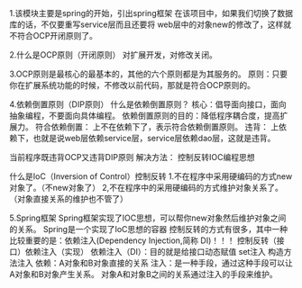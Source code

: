 1.该模块主要是spring的开始，引出spring框架
    在该项目中，如果我们切换了数据库的话，不仅要重写service层而且还要将
    web层中的对象new的修改了，这样就不符合OCP开闭原则了。

2.什么是OCP原则（开闭原则）
    对扩展开发，对修改关闭。

3.OCP原则是最核心的最基本的，其他的六个原则都是为其服务的。
    原则：只要你在扩展系统功能的时候，不修改以前代码，那就是符合OCP原则的。

4.依赖倒置原则（DIP原则）
    什么是依赖倒置原则？
        核心：倡导面向接口，面向抽象编程，不要面向具体编程。
    依赖倒置原则的目的：降低程序耦合度，提高扩展力。
    符合依赖倒置：
        上不在依赖下了，表示符合依赖倒置原则。
    违背：
        上依赖下，也就是说web层依赖service层，service层依赖dao层，这就是违背。

当前程序既违背OCP又违背DIP原则
    解决方法：
        控制反转IOC编程思想

什么是IoC（Inversion of Control）控制反转
    1.不在程序中采用硬编码的方式new对象了。（不new对象了）
    2,不在程序中的采用硬编码的方式维护对象关系了。（对象直接关系的维护也不管了）

5.Spring框架
    Spring框架实现了IOC思想，可以帮你new对象然后维护对象之间的关系。
    Spring是一个实现了IoC思想的容器
    控制反转的方式有很多，其中一种比较重要的是：依赖注入(Dependency Injection,简称 DI)！！！
    控制反转（接口）依赖注入（实现）
        依赖注入（DI）：目的就是给接口动态赋值
            set注入
            构造方法注入
    依赖：A对象和B对象直接的关系
    注入：是一种手段，通过这种手段可以让A对象和B对象产生关系。
    对象A和对象B之间的关系通过注入的手段来维护。
    
    